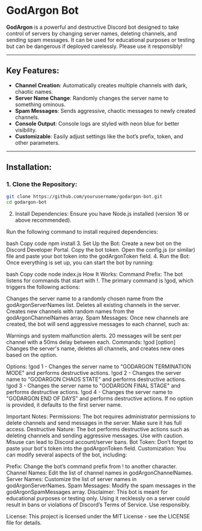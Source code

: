# **GodArgon Bot**

**GodArgon** is a powerful and destructive Discord bot designed to take control of servers by changing server names, deleting channels, and sending spam messages. It can be used for educational purposes or testing but can be dangerous if deployed carelessly. Please use it responsibly!

---

## **Key Features:**

- **Channel Creation**: Automatically creates multiple channels with dark, chaotic names.
- **Server Name Change**: Randomly changes the server name to something ominous.
- **Spam Messages**: Sends aggressive, chaotic messages to newly created channels.
- **Console Output**: Console logs are styled with neon blue for better visibility.
- **Customizable**: Easily adjust settings like the bot’s prefix, token, and other parameters.

---

## **Installation:**

### 1. Clone the Repository:
```bash
git clone https://github.com/yourusername/godargon-bot.git
cd godargon-bot
```
2. Install Dependencies:
Ensure you have Node.js installed (version 16 or above recommended).

Run the following command to install required dependencies:

bash
Copy code
npm install
3. Set Up the Bot:
Create a new bot on the Discord Developer Portal.
Copy the bot token.
Open the config.js (or similar) file and paste your bot token into the godArgonToken field.
4. Run the Bot:
Once everything is set up, you can start the bot by running:

bash
Copy code
node index.js
How It Works:
Command Prefix:
The bot listens for commands that start with !. The primary command is !god, which triggers the following actions:

Changes the server name to a randomly chosen name from the godArgonServerNames list.
Deletes all existing channels in the server.
Creates new channels with random names from the godArgonChannelNames array.
Spam Messages:
Once new channels are created, the bot will send aggressive messages to each channel, such as:

Warnings and system malfunction alerts.
20 messages will be sent per channel with a 50ms delay between each.
Commands:
!god [option]
Changes the server's name, deletes all channels, and creates new ones based on the option.

Options:
!god 1 - Changes the server name to "GODARGON TERMINATION MODE" and performs destructive actions.
!god 2 - Changes the server name to "GODARGON CHAOS STATE" and performs destructive actions.
!god 3 - Changes the server name to "GODARGON FINAL STAGE" and performs destructive actions.
!god 4 - Changes the server name to "GODARGON END OF DAYS" and performs destructive actions.
If no option is provided, it defaults to the first server name.

Important Notes:
Permissions: The bot requires administrator permissions to delete channels and send messages in the server. Make sure it has full access.
Destructive Nature: The bot performs destructive actions such as deleting channels and sending aggressive messages. Use with caution. Misuse can lead to Discord account/server bans.
Bot Token: Don’t forget to paste your bot's token into the godArgonToken field.
Customization:
You can modify several aspects of the bot, including:

Prefix: Change the bot’s command prefix from ! to another character.
Channel Names: Edit the list of channel names in godArgonChannelNames.
Server Names: Customize the list of server names in godArgonServerNames.
Spam Messages: Modify the spam messages in the godArgonSpamMessages array.
Disclaimer:
This bot is meant for educational purposes or testing only. Using it recklessly on a server could result in bans or violations of Discord’s Terms of Service. Use responsibly.

License:
This project is licensed under the MIT License - see the LICENSE file for details.



